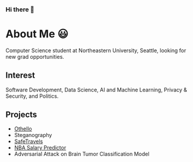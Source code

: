 ### Hi there 👋

<!--
**randymramli/randymramli** is a ✨ _special_ ✨ repository because its `README.md` (this file) appears on your GitHub profile.

Here are some ideas to get you started:

- 🔭 I’m currently working on ...
- 🌱 I’m currently learning ...
- 👯 I’m looking to collaborate on ...
- 🤔 I’m looking for help with ...
- 💬 Ask me about ...
- 📫 How to reach me: ...
- 😄 Pronouns: ...
- ⚡ Fun fact: ...
-->

# About Me 😃

Computer Science student at Northeastern University, Seattle, looking for new grad opportunities.

## Interest

Software Development, Data Science, AI and Machine Learning, Privacy & Security, and Politics.

## Projects

- [Othello](https://github.com/randymramli/Othello)
- Steganography
- [SafeTravels](https://github.com/randymramli/SafeTravels)
- [NBA Salary Predictor](https://nba.inovagenetica.com/)
- Adversarial Attack on Brain Tumor Classification Model
